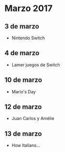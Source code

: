 Marzo 2017
===========

## 3 de marzo
 - Nintendo Switch
 
## 4 de marzo
 - Lamer juegos de Switch
 
## 10 de marzo
 - Mario's Day

## 12 de marzo
 - Juan Carlos y Amélie
 
## 13 de marzo
 - How Italians...
